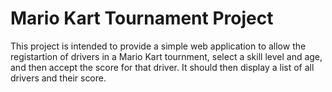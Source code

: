 # Mario Kart Tournament Project

This project is intended to provide a simple web application to allow the registartion of drivers in a Mario Kart tournment, select a skill level and age, and then accept the score for that driver. It should then display a list of all drivers and their score.
